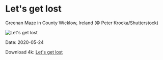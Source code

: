 # Let's get lost

Greenan Maze in County Wicklow, Ireland (© Peter Krocka/Shutterstock)

![Let's get lost](https://bing.com/th?id=OHR.GreenanMaze_EN-US2220471188_UHD.jpg&rf=LaDigue_UHD.jpg&pid=hp&w=1024&h=576)

Date: 2020-05-24

Download 4k: [Let's get lost](https://bing.com/th?id=OHR.GreenanMaze_EN-US2220471188_UHD.jpg&rf=LaDigue_UHD.jpg&pid=hp&w=3840&h=2160)

